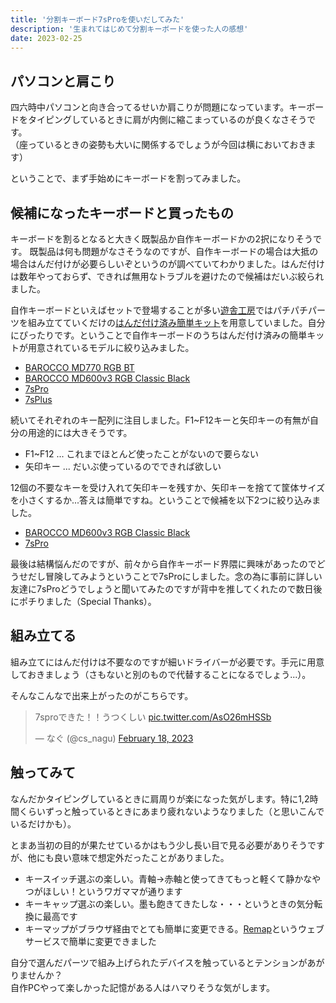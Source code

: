 ```yaml
---
title: '分割キーボード7sProを使いだしてみた'
description: '生まれてはじめて分割キーボードを使った人の感想'
date: 2023-02-25
---
```


## パソコンと肩こり

四六時中パソコンと向き合ってるせいか肩こりが問題になっています。キーボードをタイピングしているときに肩が内側に縮こまっているのが良くなさそうです。  
（座っているときの姿勢も大いに関係するでしょうが今回は横においておきます）

ということで、まず手始めにキーボードを割ってみました。

## 候補になったキーボードと買ったもの

キーボードを割るとなると大きく既製品か自作キーボードかの2択になりそうです。
既製品は何も問題がなさそうなのですが、自作キーボードの場合は大抵の場合はんだ付けが必要らしいぞというのが調べていてわかりました。はんだ付けは数年やっておらず、できれば無用なトラブルを避けたので候補はだいぶ絞られました。

自作キーボードといえばセットで登場することが多い[遊舎工房](https://shop.yushakobo.jp/)ではパチパチパーツを組み立てていくだけの[はんだ付け済み簡単キット](https://shop.yushakobo.jp/collections/keyboard/products/3923?variant=42888566210791)を用意していました。自分にぴったりです。ということで自作キーボードのうちはんだ付け済みの簡単キットが用意されているモデルに絞り込みました。

- [BAROCCO MD770 RGB BT](https://archisite.co.jp/products/mistel/barocco-md770-rgb-bt/)
- [BAROCCO MD600v3 RGB Classic Black](https://archisite.co.jp/products/mistel/md600v3-rgb/)
- [7sPro](https://shop.yushakobo.jp/products/7spro)
- [7sPlus](https://shop.yushakobo.jp/products/6339)

続いてそれぞれのキー配列に注目しました。F1~F12キーと矢印キーの有無が自分の用途的には大きそうです。

- F1~F12 ... これまでほとんど使ったことがないので要らない
- 矢印キー ... だいぶ使っているのでできれば欲しい

12個の不要なキーを受け入れて矢印キーを残すか、矢印キーを捨てて筐体サイズを小さくするか...答えは簡単ですね。ということで候補を以下2つに絞り込みました。

- [BAROCCO MD600v3 RGB Classic Black](https://archisite.co.jp/products/mistel/md600v3-rgb/)
- [7sPro](https://shop.yushakobo.jp/products/7spro)

最後は結構悩んだのですが、前々から自作キーボード界隈に興味があったのでどうせだし冒険してみようということで7sProにしました。念の為に事前に詳しい友達に7sProどうでしょうと聞いてみたのですが背中を推してくれたので数日後にポチりました（Special Thanks）。

## 組み立てる

組み立てにはんだ付けは不要なのですが細いドライバーが必要です。手元に用意しておきましょう（さもないと別のもので代替することになるでしょう...）。

そんなこんなで出来上がったのがこちらです。


<blockquote class="twitter-tweet"><p lang="ja" dir="ltr">7sproできた！！うつくしい <a href="https://t.co/AsO26mHSSb">pic.twitter.com/AsO26mHSSb</a></p>&mdash; なぐ (@cs_nagu) <a href="https://twitter.com/cs_nagu/status/1626828227548446720?ref_src=twsrc%5Etfw">February 18, 2023</a></blockquote> <script async src="https://platform.twitter.com/widgets.js" charset="utf-8"></script>

## 触ってみて

なんだかタイピングしているときに肩周りが楽になった気がします。特に1,2時間くらいずっと触っているときにあまり疲れないようなりました（と思いこんでいるだけかも）。


とまあ当初の目的が果たせているかはもう少し長い目で見る必要がありそうですが、他にも良い意味で想定外だったことがありました。

- キースイッチ選ぶの楽しい。青軸→赤軸と使ってきてもっと軽くて静かなやつがほしい！というワガママが通ります
- キーキャップ選ぶの楽しい。墨も飽きてきたしな・・・というときの気分転換に最高です
- キーマップがブラウザ経由でとても簡単に変更できる。[Remap](https://remap-keys.app/)というウェブサービスで簡単に変更できました


自分で選んだパーツで組み上げられたデバイスを触っているとテンションがあがりませんか？  
自作PCやって楽しかった記憶がある人はハマりそうな気がします。
